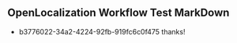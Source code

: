 ## OpenLocalization Workflow Test MarkDown
* b3776022-34a2-4224-92fb-919fc6c0f475 
thanks!

<!--HONumber=Mar16_HO5-->


